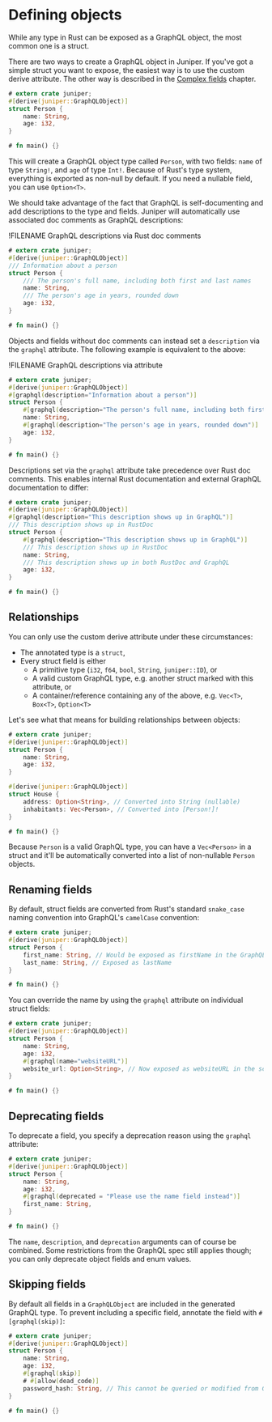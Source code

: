 # Defining objects

While any type in Rust can be exposed as a GraphQL object, the most common one
is a struct.

There are two ways to create a GraphQL object in Juniper. If you've got a simple
struct you want to expose, the easiest way is to use the custom derive
attribute. The other way is described in the [Complex fields](complex_fields.md)
chapter.

```rust
# extern crate juniper;
#[derive(juniper::GraphQLObject)]
struct Person {
    name: String,
    age: i32,
}

# fn main() {}
```

This will create a GraphQL object type called `Person`, with two fields: `name`
of type `String!`, and `age` of type `Int!`. Because of Rust's type system,
everything is exported as non-null by default. If you need a nullable field, you
can use `Option<T>`.

We should take advantage of the
fact that GraphQL is self-documenting and add descriptions to the type and
fields. Juniper will automatically use associated doc comments as GraphQL
descriptions:

!FILENAME GraphQL descriptions via Rust doc comments

```rust
# extern crate juniper;
#[derive(juniper::GraphQLObject)]
/// Information about a person
struct Person {
    /// The person's full name, including both first and last names
    name: String,
    /// The person's age in years, rounded down
    age: i32,
}

# fn main() {}
```

Objects and fields without doc comments can instead set a `description`
via the `graphql` attribute. The following example is equivalent to the above:

!FILENAME GraphQL descriptions via attribute

```rust
# extern crate juniper;
#[derive(juniper::GraphQLObject)]
#[graphql(description="Information about a person")]
struct Person {
    #[graphql(description="The person's full name, including both first and last names")]
    name: String,
    #[graphql(description="The person's age in years, rounded down")]
    age: i32,
}

# fn main() {}
```

Descriptions set via the `graphql` attribute take precedence over Rust
doc comments. This enables internal Rust documentation and external GraphQL
documentation to differ:

```rust
# extern crate juniper;
#[derive(juniper::GraphQLObject)]
#[graphql(description="This description shows up in GraphQL")]
/// This description shows up in RustDoc
struct Person {
    #[graphql(description="This description shows up in GraphQL")]
    /// This description shows up in RustDoc
    name: String,
    /// This description shows up in both RustDoc and GraphQL
    age: i32,
}

# fn main() {}
```

## Relationships

You can only use the custom derive attribute under these circumstances:

- The annotated type is a `struct`,
- Every struct field is either
  - A primitive type (`i32`, `f64`, `bool`, `String`, `juniper::ID`), or
  - A valid custom GraphQL type, e.g. another struct marked with this attribute,
    or
  - A container/reference containing any of the above, e.g. `Vec<T>`, `Box<T>`,
    `Option<T>`

Let's see what that means for building relationships between objects:

```rust
# extern crate juniper;
#[derive(juniper::GraphQLObject)]
struct Person {
    name: String,
    age: i32,
}

#[derive(juniper::GraphQLObject)]
struct House {
    address: Option<String>, // Converted into String (nullable)
    inhabitants: Vec<Person>, // Converted into [Person!]!
}

# fn main() {}
```

Because `Person` is a valid GraphQL type, you can have a `Vec<Person>` in a
struct and it'll be automatically converted into a list of non-nullable `Person`
objects.

## Renaming fields

By default, struct fields are converted from Rust's standard `snake_case` naming
convention into GraphQL's `camelCase` convention:

```rust
# extern crate juniper;
#[derive(juniper::GraphQLObject)]
struct Person {
    first_name: String, // Would be exposed as firstName in the GraphQL schema
    last_name: String, // Exposed as lastName
}

# fn main() {}
```

You can override the name by using the `graphql` attribute on individual struct
fields:

```rust
# extern crate juniper;
#[derive(juniper::GraphQLObject)]
struct Person {
    name: String,
    age: i32,
    #[graphql(name="websiteURL")]
    website_url: Option<String>, // Now exposed as websiteURL in the schema
}

# fn main() {}
```

## Deprecating fields

To deprecate a field, you specify a deprecation reason using the `graphql`
attribute:

```rust
# extern crate juniper;
#[derive(juniper::GraphQLObject)]
struct Person {
    name: String,
    age: i32,
    #[graphql(deprecated = "Please use the name field instead")]
    first_name: String,
}

# fn main() {}
```

The `name`, `description`, and `deprecation` arguments can of course be
combined. Some restrictions from the GraphQL spec still applies though; you can
only deprecate object fields and enum values.

## Skipping fields

By default all fields in a `GraphQLObject` are included in the generated GraphQL type. To prevent including a specific field, annotate the field with `#[graphql(skip)]`:

```rust
# extern crate juniper;
#[derive(juniper::GraphQLObject)]
struct Person {
    name: String,
    age: i32,
    #[graphql(skip)]
    # #[allow(dead_code)]
    password_hash: String, // This cannot be queried or modified from GraphQL
}

# fn main() {}
```
